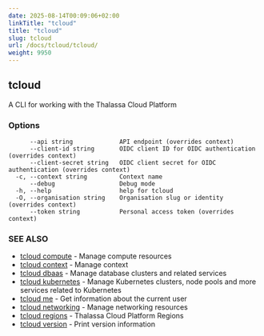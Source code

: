```yaml
---
date: 2025-08-14T00:09:06+02:00
linkTitle: "tcloud"
title: "tcloud"
slug: tcloud
url: /docs/tcloud/tcloud/
weight: 9950
---
```

## tcloud

A CLI for working with the Thalassa Cloud Platform

### Options

```
      --api string             API endpoint (overrides context)
      --client-id string       OIDC client ID for OIDC authentication (overrides context)
      --client-secret string   OIDC client secret for OIDC authentication (overrides context)
  -c, --context string         Context name
      --debug                  Debug mode
  -h, --help                   help for tcloud
  -O, --organisation string    Organisation slug or identity (overrides context)
      --token string           Personal access token (overrides context)
```

### SEE ALSO

* [tcloud compute](/docs/tcloud/tcloud_compute/)	 - Manage compute resources
* [tcloud context](/docs/tcloud/tcloud_context/)	 - Manage context
* [tcloud dbaas](/docs/tcloud/tcloud_dbaas/)	 - Manage database clusters and related services
* [tcloud kubernetes](/docs/tcloud/tcloud_kubernetes/)	 - Manage Kubernetes clusters, node pools and more services related to Kubernetes
* [tcloud me](/docs/tcloud/tcloud_me/)	 - Get information about the current user
* [tcloud networking](/docs/tcloud/tcloud_networking/)	 - Manage networking resources
* [tcloud regions](/docs/tcloud/tcloud_regions/)	 - Thalassa Cloud Platform Regions
* [tcloud version](/docs/tcloud/tcloud_version/)	 - Print version information

